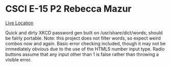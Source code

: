 # CSCI E-15 P2 Rebecca Mazur

[Live Location](http://p2.cscie15.theredsetter.com)

Quick and dirty XKCD password gen built on /usr/share/dict/words; should be fairly portable.  Note: this project does not filter words, so expect weird combos now and again.  Basic error checking included, though it may not be immediately obvious due to the use of the HTML5 number input type.  Radio buttons assume that any input other than 1 is false rather than throwing a visible error.
